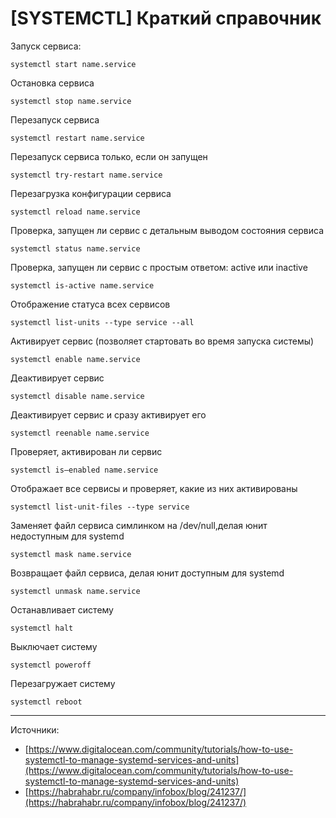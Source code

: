 # [SYSTEMCTL] Краткий справочник

Запуск сервиса: 
```
systemctl start name.service
```

Остановка сервиса
```
systemctl stop name.service
```

Перезапуск сервиса
```
systemctl restart name.service
```

Перезапуск сервиса только, если он запущен
```
systemctl try-restart name.service
```

Перезагрузка конфигурации сервиса
```
systemctl reload name.service
```

Проверка, запущен ли сервис с детальным выводом состояния сервиса
```
systemctl status name.service
```

Проверка, запущен ли сервис с простым ответом: active или inactive
```
systemctl is-active name.service
```

Отображение статуса всех сервисов
```
systemctl list-units --type service --all
```

Активирует сервис (позволяет стартовать во время запуска системы)
```
systemctl enable name.service
```

Деактивирует сервис
```
systemctl disable name.service
```

Деактивирует сервис и сразу активирует его
```
systemctl reenable name.service
```

Проверяет, активирован ли сервис
```
systemctl is–enabled name.service
```

Отображает все сервисы и проверяет, какие из них активированы
```
systemctl list-unit-files --type service
```

Заменяет файл сервиса симлинком на /dev/null,делая юнит недоступным для systemd
```
systemctl mask name.service
```
                                            
Возвращает файл сервиса, делая юнит доступным для systemd
```
systemctl unmask name.service
```

Останавливает систему
```
systemctl halt
```

Выключает систему
```
systemctl poweroff
```

Перезагружает систему
```
systemctl reboot
```

---
Источники: 
* [https://www.digitalocean.com/community/tutorials/how-to-use-systemctl-to-manage-systemd-services-and-units](https://www.digitalocean.com/community/tutorials/how-to-use-systemctl-to-manage-systemd-services-and-units)
* [https://habrahabr.ru/company/infobox/blog/241237/](https://habrahabr.ru/company/infobox/blog/241237/)
